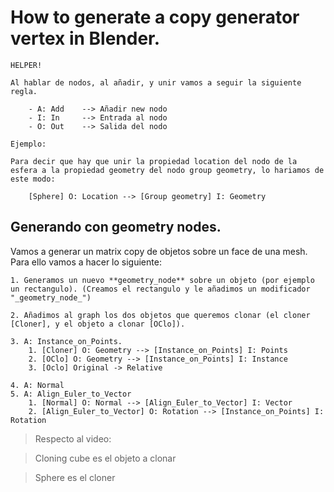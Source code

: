 # How to generate a copy generator vertex in Blender.

    HELPER!
    
    Al hablar de nodos, al añadir, y unir vamos a seguir la siguiente regla.

        - A: Add    --> Añadir new nodo
        - I: In     --> Entrada al nodo
        - O: Out    --> Salida del nodo

    Ejemplo:

    Para decir que hay que unir la propiedad location del nodo de la esfera a la propiedad geometry del nodo group geometry, lo hariamos de este modo:

        [Sphere] O: Location --> [Group geometry] I: Geometry

## Generando con geometry nodes.

Vamos a generar un matrix copy de objetos sobre un face de una mesh. Para ello vamos a hacer lo siguiente:

    1. Generamos un nuevo **geometry_node** sobre un objeto (por ejemplo un rectangulo). (Creamos el rectangulo y le añadimos un modificador "_geometry_node_") 
    
    2. Añadimos al graph los dos objetos que queremos clonar (el cloner [Cloner], y el objeto a clonar [OClo]).
    
    3. A: Instance_on_Points.
        1. [Cloner] O: Geometry --> [Instance_on_Points] I: Points
        2. [OClo] O: Geometry --> [Instance_on_Points] I: Instance
        3. [Oclo] Original -> Relative
    
    4. A: Normal
    5. A: Align_Euler_to_Vector
        1. [Normal] O: Normal --> [Align_Euler_to_Vector] I: Vector
        2. [Align_Euler_to_Vector] O: Rotation --> [Instance_on_Points] I: Rotation
    




> Respecto al video:

> Cloning cube es el objeto a clonar

> Sphere es el cloner